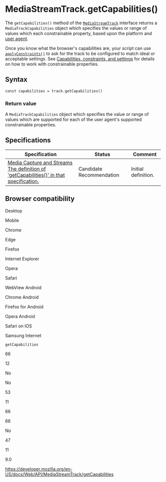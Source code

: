 MediaStreamTrack.getCapabilities()
==================================

The `getCapabilities()` method of the [`MediaStreamTrack`](../mediastreamtrack) interface returns a <span class="page-not-created">`MediaTrackCapabilities`</span> object which specifies the values or range of values which each constrainable property, based upon the platform and [user agent](https://developer.mozilla.org/en-US/docs/Glossary/User_agent).

Once you know what the browser's capabilities are, your script can use [`applyConstraints()`](applyconstraints) to ask for the track to be configured to match ideal or acceptable settings. See [Capabilities, constraints, and settings](../media_streams_api/constraints) for details on how to work with constrainable properties.

Syntax
------

    const capabilities = track.getCapabilities()

### Return value

A <span class="page-not-created">`MediaTrackCapabilities`</span> object which specifies the value or range of values which are supported for each of the user agent's supported constrainable properties.

Specifications
--------------

<table><thead><tr class="header"><th>Specification</th><th>Status</th><th>Comment</th></tr></thead><tbody><tr class="odd"><td><a href="https://w3c.github.io/mediacapture-main/#dom-mediastreamtrack-getcapabilities">Media Capture and Streams<br />
<span class="small">The definition of 'getCapabilities()' in that specification.</span></a></td><td><span class="spec-cr">Candidate Recommendation</span></td><td>Initial definition.</td></tr></tbody></table>

Browser compatibility
---------------------

Desktop

Mobile

Chrome

Edge

Firefox

Internet Explorer

Opera

Safari

WebView Android

Chrome Android

Firefox for Android

Opera Android

Safari on IOS

Samsung Internet

`getCapabilities`

66

12

No

No

53

11

66

66

No

47

11

9.0

<a href="https://developer.mozilla.org/en-US/docs/Web/API/MediaStreamTrack/getCapabilities" class="_attribution-link">https://developer.mozilla.org/en-US/docs/Web/API/MediaStreamTrack/getCapabilities</a>
